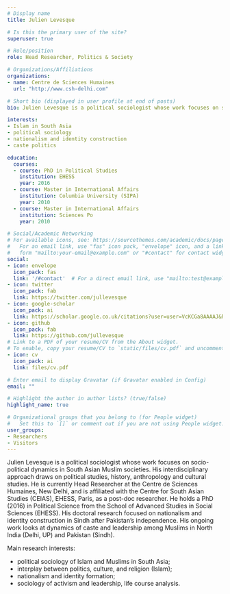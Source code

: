 ```yaml
---
# Display name
title: Julien Levesque

# Is this the primary user of the site?
superuser: true

# Role/position
role: Head Researcher, Politics & Society

# Organizations/Affiliations
organizations:
- name: Centre de Sciences Humaines
  url: "http://www.csh-delhi.com"

# Short bio (displayed in user profile at end of posts)
bio: Julien Levesque is a political sociologist whose work focuses on socio-political dynamics in South Asian Muslim societies.

interests:
- Islam in South Asia
- political sociology
- nationalism and identity construction
- caste politics

education:
  courses:
  - course: PhD in Political Studies
    institution: EHESS
    year: 2016
  - course: Master in International Affairs
    institution: Columbia University (SIPA)
    year: 2010
  - course: Master in International Affairs
    institution: Sciences Po
    year: 2010

# Social/Academic Networking
# For available icons, see: https://sourcethemes.com/academic/docs/page-builder/#icons
#   For an email link, use "fas" icon pack, "envelope" icon, and a link in the
#   form "mailto:your-email@example.com" or "#contact" for contact widget.
social:
- icon: envelope
  icon_pack: fas
  link: '/#contact'  # For a direct email link, use "mailto:test@example.org".
- icon: twitter
  icon_pack: fab
  link: https://twitter.com/jullevesque
- icon: google-scholar
  icon_pack: ai
  link: https://scholar.google.co.uk/citations?user=user=VcKCGa8AAAAJ&hl
- icon: github
  icon_pack: fab
  link: https://github.com/jullevesque
# Link to a PDF of your resume/CV from the About widget.
# To enable, copy your resume/CV to `static/files/cv.pdf` and uncomment the lines below.
- icon: cv
  icon_pack: ai
  link: files/cv.pdf

# Enter email to display Gravatar (if Gravatar enabled in Config)
email: ""

# Highlight the author in author lists? (true/false)
highlight_name: true

# Organizational groups that you belong to (for People widget)
#   Set this to `[]` or comment out if you are not using People widget.
user_groups:
- Researchers
- Visitors
---
```


Julien Levesque is a political sociologist whose work focuses on socio-political dynamics in South Asian Muslim societies. His interdisciplinary approach draws on political studies, history, anthropology and cultural studies. He is currently Head Researcher at the Centre de Sciences Humaines, New Delhi, and is affiliated with the Centre for South Asian Studies (CEIAS), EHESS, Paris, as a post-doc researcher. He holds a PhD (2016) in Political Science from the School of Advanced Studies in Social Sciences (EHESS). His doctoral research focused on nationalism and identity construction in Sindh after Pakistan’s independence. His ongoing work looks at dynamics of caste and leadership among Muslims in North India (Delhi, UP) and Pakistan (Sindh).

Main research interests:
- political sociology of Islam and Muslims in South Asia;
- interplay between politics, culture, and religion (Islam);
- nationalism and identity formation;
- sociology of activism and leadership, life course analysis.
